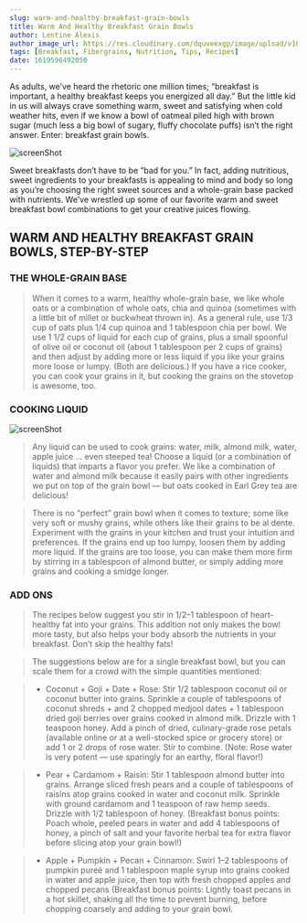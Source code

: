 ```yaml
---
slug: warm-and-healthy-breakfast-grain-bowls
title: Warm And Healthy Breakfast Grain Bowls
author: Lentine Alexis
author_image_url: https://res.cloudinary.com/dquveexgp/image/upload/v1664420977/learn-nextjs/Lentine-apron-1-150x150_f2ipbr.jpg
tags: [Breakfast, Fibergrains, Nutrition, Tips, Recipes]
date: 1619596492050
---
```


As adults, we’ve heard the rhetoric one million times; “breakfast is important, a healthy breakfast keeps you energized all day.” But the little kid in us will always crave something warm, sweet and satisfying when cold weather hits, even if we know a bowl of oatmeal piled high with brown sugar (much less a big bowl of sugary, fluffy chocolate puffs) isn’t the right answer. Enter: breakfast grain bowls.

<!-- truncate-->

![screenShot](https://res.cloudinary.com/dquveexgp/image/upload/c_scale,w_824/v1664421096/learn-nextjs/Warm-Healthy-Breakfast-Bowls-Feature-1024x643_lrkoos.jpg)

Sweet breakfasts don’t have to be “bad for you.” In fact, adding nutritious, sweet ingredients to your breakfasts is appealing to mind and body so long as you’re choosing the right sweet sources and a whole-grain base packed with nutrients. We’ve wrestled up some of our favorite warm and sweet breakfast bowl combinations to get your creative juices flowing.

## WARM AND HEALTHY BREAKFAST GRAIN BOWLS, STEP-BY-STEP

### THE WHOLE-GRAIN BASE

> When it comes to a warm, healthy whole-grain base, we like whole oats or a combination of whole oats, chia and quinoa (sometimes with a little bit of millet or buckwheat thrown in). As a general rule, use 1/3 cup of oats plus 1/4 cup quinoa and 1 tablespoon chia per bowl. We use 1 1/2 cups of liquid for each cup of grains, plus a small spoonful of olive oil or coconut oil (about 1 tablespoon per 2 cups of grains) and then adjust by adding more or less liquid if you like your grains more loose or lumpy. (Both are delicious.) If you have a rice cooker, you can cook your grains in it, but cooking the grains on the stovetop is awesome, too.

### COOKING LIQUID

![screenShot](https://res.cloudinary.com/dquveexgp/image/upload/v1664421258/learn-nextjs/Warm-Healthy-Breakfast-Bowls_inline2_npukre.jpg)

> Any liquid can be used to cook grains: water, milk, almond milk, water, apple juice … even steeped tea! Choose a liquid (or a combination of liquids) that imparts a flavor you prefer. We like a combination of water and almond milk because it easily pairs with other ingredients we put on top of the grain bowl — but oats cooked in Earl Grey tea are delicious!

> There is no “perfect” grain bowl when it comes to texture; some like very soft or mushy grains, while others like their grains to be al dente. Experiment with the grains in your kitchen and trust your intuition and preferences. If the grains end up too lumpy, loosen them by adding more liquid. If the grains are too loose, you can make them more firm by stirring in a tablespoon of almond butter, or simply adding more grains and cooking a smidge longer.

### ADD ONS

> The recipes below suggest you stir in 1/2–1 tablespoon of heart-healthy fat into your grains. This addition not only makes the bowl more tasty, but also helps your body absorb the nutrients in your breakfast. Don’t skip the healthy fats!

> The suggestions below are for a single breakfast bowl, but you can scale them for a crowd with the simple quantities mentioned:

> - Coconut + Goji + Date + Rose: Stir 1/2 tablespoon coconut oil or coconut butter into grains. Sprinkle a couple of tablespoons of coconut shreds + and 2 chopped medjool dates + 1 tablespoon dried goji berries over grains cooked in almond milk. Drizzle with 1 teaspoon honey. Add a pinch of dried, culinary-grade rose petals (available online or at a well-stocked spice or grocery store) or add 1 or 2 drops of rose water. Stir to combine. (Note: Rose water is very potent — use sparingly for an earthy, floral flavor!)

> - Pear + Cardamom + Raisin: Stir 1 tablespoon almond butter into grains. Arrange sliced fresh pears and a couple of tablespoons of raisins atop grains cooked in water and coconut milk. Sprinkle with ground cardamom and 1 teaspoon of raw hemp seeds. Drizzle with 1/2 tablespoon of honey. (Breakfast bonus points: Poach whole, peeled pears in water and add 4 tablespoons of honey, a pinch of salt and your favorite herbal tea for extra flavor before slicing atop your grain bowl!)

> - Apple + Pumpkin + Pecan + Cinnamon: Swirl 1–2 tablespoons of pumpkin pureé and 1 tablespoon maple syrup into grains cooked in water and apple juice, then top with fresh chopped apples and chopped pecans (Breakfast bonus points: Lightly toast pecans in a hot skillet, shaking all the time to prevent burning, before chopping coarsely and adding to your grain bowl.
